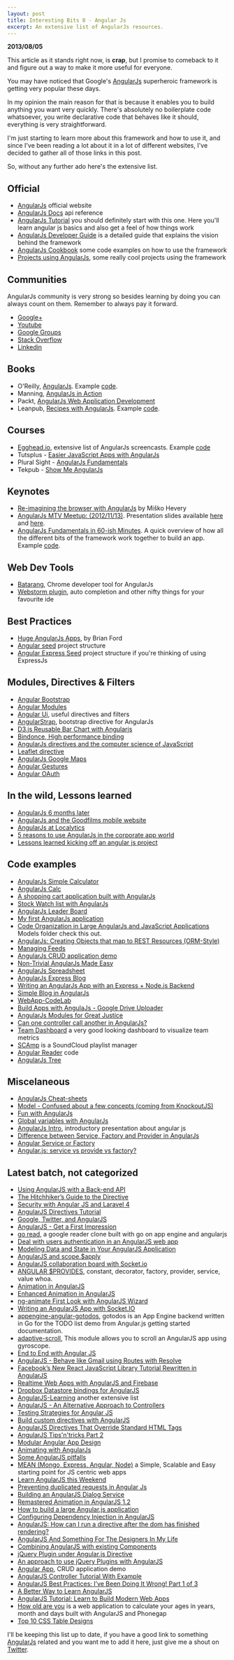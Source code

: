 ```yaml
---
layout: post
title: Interesting Bits 8 - Angular Js
excerpt: An extensive list of AngularJs resources.
---
```


<div class="msg msg--danger">
	<p><strong>2013/08/05</strong></p>
	<p>This article as it stands right now, is <strong>crap</strong>, but I promise to comeback to it and figure out a way to make it more useful for everyone.</p>
</div>

You may have noticed that Google's [AngularJs](http://angularjs.org/) superheroic framework is getting very popular these days.

In my opinion the main reason for that is because it enables you to build anything you want very quickly. There's absolutely no boilerplate code whatsoever, you write declarative code that behaves like it should, everything is very straightforward.

I'm just starting to learn more about this framework and how to use it, and since I've been reading a lot about it in a lot of different websites, I've decided to gather all of those links in this post.

So, without any further ado here's the extensive list.




## Official 

- [AngularJs](http://angularjs.org/) official website
- [AngularJs Docs](http://docs.angularjs.org/) api reference
- [AngularJs Tutorial](http://docs.angularjs.org/tutorial/) you should definitely start with this one. Here you'll learn angular js basics and also get a feel of how things work
- [AngularJs Developer Guide](http://docs.angularjs.org/guide) is a detailed guide that explains the vision behind the framework
- [AngularJs Cookbook](http://docs.angularjs.org/cookbook/) some code examples on how to use the framework
- [Projects using AngularJs](https://github.com/angular/angular.js/wiki/Projects-using-AngularJs), some really cool projects using the framework





## Communities

AngularJs community is very strong so besides learning by doing you can always count on them. Remember to always pay it forward.

- [Google+](https://plus.google.com/+AngularJs/posts)
- [Youtube](http://www.youtube.com/user/angularjs)
- [Google Groups](https://groups.google.com/forum/?fromgroups#!forum/angular)
- [Stack Overflow](http://stackoverflow.com/questions/tagged/angularjs)
- [Linkedin](http://www.linkedin.com/groups?groupDashboard=&gid=4896676)





## Books

- O'Reilly, [AngularJs](http://shop.oreilly.com/product/0636920028055.do). Example [code](https://github.com/shyamseshadri/angularjs-book).
- Manning, [AngularJs in Action](http://www.manning.com/bford/)
- Packt, [AngularJs Web Application Development](http://www.packtpub.com/angularjs-web-application-development/book)
- Leanpub, [Recipes with AngularJs](https://leanpub.com/recipes-with-angular-js). Example [code](https://github.com/fdietz/recipes-with-angular-js-examples).





## Courses

- [Egghead.io](http://www.egghead.io/), extensive list of AngularJs screencasts. Example [code](https://github.com/msfrisbie/egghead-angularjs)
- Tutsplus - [Easier JavaScript Apps with AngularJs](https://tutsplus.com/course/easier-js-apps-with-angular/)
- Plural Sight - [AngularJs Fundamentals](http://www.pluralsight.com/training/Courses/TableOfContents/angularjs-fundamentals)
- Tekpub - [Show Me AngularJs](http://tekpub.com/productions/angular)





## Keynotes

- [Re-imagining the browser with AngularJs](http://www.youtube.com/watch?v=ersEb9vTX3Y) by Miško Hevery
- [AngularJs MTV Meetup: (2012/11/13)](http://www.youtube.com/watch?v=VxuN6WO3tIA). Presentation slides available [here](http://slides.wesalvaro.com/20121113/) and [here](https://docs.google.com/presentation/d/1FRkzxuBrP9gTwkdXT22ke7J-zMwxUSRbfrbHTO_qRRM/edit#slide=id.p).
- [AngularJs Fundamentals in 60-ish Minutes](http://weblogs.asp.net/dwahlin/archive/2013/04/12/video-tutorial-angularjs-fundamentals-in-60-ish-minutes.aspx). A quick overview of how all the different bits of the framework work together to build an app. Example [code](http://tinyurl.com/AngularJsDemos).





## Web Dev Tools

- [Batarang](https://github.com/angular/angularjs-batarang), Chrome developer tool for AngularJs
- [Webstorm plugin](http://plugins.jetbrains.com/plugin?pr=idea&pluginId=6971), auto completion and other nifty things for your favourite ide





## Best Practices

- [Huge AngularJs Apps](http://briantford.com/blog/huuuuuge-angular-apps.html), by Brian Ford
- [Angular seed](https://github.com/angular/angular-seed) project structure
- [Angular Express Seed](https://github.com/btford/angular-express-seed) project structure if you're thinking of using ExpressJs





## Modules, Directives & Filters

- [Angular Bootstrap](http://angular-ui.github.io/bootstrap/)
- [Angular Modules](http://ngmodules.org/)
- [Angular Ui](http://angular-ui.github.io/), useful directives and filters
- [AngularStrap](http://mgcrea.github.io/angular-strap/), bootstrap directive for AngularJs
- [D3.js Reusable Bar Chart with Angularjs](http://bl.ocks.org/biovisualize/5372077)
- [Bindonce, High performance binding](https://github.com/Pasvaz/bindonce)
- [AngularJs directives and the computer science of JavaScript](http://www.adobe.com/devnet/html5/articles/angularjs-directives-and-the-computer-science-of-javascript.html)
- [Leaflet directive](http://tombatossals.github.io/angular-leaflet-directive/)
- [AngularJs Google Maps](http://nlaplante.github.io/angular-google-maps/)
- [Angular Gestures](https://github.com/wzr1337/angular-gestures)
- [Angular OAuth](https://github.com/enginous/angular-oauth)





## In the wild, Lessons learned

- [AngularJs 6 months later](http://tech.shift.com/post/39661462162/angularjs-6-months-later)
- [AngularJs and the Goodfilms mobile website](http://goodfil.ms/blog/posts/2012/08/13/angularjs-and-the-goodfilms-mobile-site-part-1/)
- [AngularJs at Localytics](http://www.localytics.com/blog/2013/angularjs-at-localytics/)
- [5 reasons to use AngularJs in the corporate app world](http://oscarvillarreal.com/2013/05/07/5-reasons-to-use-angularjs-in-the-corporate-app-world/)
- [Lessons learned kicking off an angular js project](http://joelhooks.com/blog/2013/05/22/lessons-learned-kicking-off-an-angularjs-project/)





## Code examples

- [AngularJs Simple Calculator](http://rabidgadfly.com/2012/12/angularjs-simple-calculator/)
- [AngularJs Calc](http://www.thomporter.com/apps/angularjs_calc)
- [A shopping cart application built with AngularJs](http://www.codeproject.com/Articles/576246/A-Shopping-Cart-Application-Built-with-AngularJs)
- [Stock Watch list with AngularJs](http://www.zacharytamas.com/2013/04/stock-watchlist-with-angularjs/)
- [AngularJs Leader Board](https://github.com/simpulton/angularjs-leader-board)
- [My first AngularJs application](http://www.raymondcamden.com/index.cfm/2011/11/29/My-first-AngularJs-application)
- [Code Organization in Large AngularJs and JavaScript Applications](http://cliffmeyers.com/blog/2013/4/21/code-organization-angularjs-javascript) Models folder check this out.
- [AngularJs: Creating Objects that map to REST Resources (ORM-Style)](http://stackoverflow.com/questions/16186887/angularjs-creating-objects-that-map-to-rest-resources-orm-style)
- [Managing Feeds](http://dailyjs.com/2013/05/09/angularjs-4/)
- [AngularJs CRUD application demo](https://github.com/angular-app/angular-app)
- [Non-Trivial AngularJs Made Easy](http://joshdmiller.github.io/ng-boilerplate/)
- [AngularJs Spreadsheet](http://thomasstreet.net/blog/spreadsheet.html)
- [AngularJs Express Blog](https://github.com/fdietz/angular-express-blog)
- [Writing an AngularJs App with an Express + Node.js Backend](http://briantford.com/blog/angular-express.html)
- [Simple Blog in AngularJs](http://jsfiddle.net/carpasse/mcVfK/3/)
- [WebApp-CodeLab](https://github.com/vojtajina/WebApp-CodeLab/tree/master/FinalProject)
- [Build Apps with AngulaJs - Google Drive Uploader](http://developer.chrome.com/trunk/apps/angular_framework.html)
- [AngularJs Modules for Great Justice](https://github.com/lavinjj/angularjs-modules-for-great-justice)
- [Can one controller call another in AngularJs?](http://stackoverflow.com/questions/9293423/can-one-controller-call-another-in-angularjs)
- [Team Dashboard](http://fdietz.github.io/team_dashboard/) a very good looking dashboard to visualize team metrics
- [SCAmp](https://github.com/beshrkayali/SCAmp) is a SoundCloud playlist manager
- [Angular Reader](https://github.com/jeffbcross/ngswipe-demo) code
- [AngularJs Tree](http://jsfiddle.net/uXbn6/91/)





## Miscelaneous

- [AngularJs Cheat-sheets](http://www.cheatography.com/proloser/cheat-sheets/angularjs/)
- [Model - Confused about a few concepts (coming from KnockoutJS)](https://groups.google.com/forum/#!topicsearchin/angular/complex$20AND$20model$20AND$20object/angular/j1g2UgPvnkM)
- [Fun with AngularJs](http://devgirl.org/2013/03/21/fun-with-angularjs/)
- [Global variables with AngularJs](http://www.codinginsight.com/global-variable-with-angularjs/)
- [AngularJs Intro](http://derkoe.github.io/presentations/angularjs-intro/), introductory presentation about angular js
- [Difference between Service, Factory and Provider in AngularJs](https://gist.github.com/Mithrandir0x/3639232)
- [Angular Service or Factory](http://iffycan.blogspot.pt/2013/05/angular-service-or-factory.html)
- [Angular.js: service vs provide vs factory?](http://stackoverflow.com/questions/15666048/angular-js-service-vs-provide-vs-factory)





## Latest batch, not categorized

- [Using AngularJS with a Back-end API](https://blog.backlift.com/entry/angular-tut2)
- [The Hitchhiker’s Guide to the Directive](http://amitgharat.wordpress.com/2013/06/08/the-hitchhikers-guide-to-the-directive/)
- [Security with Angular JS and Laravel 4](http://www.youtube.com/watch?v=18ifoT-Id54)
- [AngularJS Directives Tutorial](http://www.befundoo.com/university/tutorials/angularjs-directives-tutorial/)
- [Google, Twitter, and AngularJS](http://dailyjs.com/2013/04/11/angularjs-1/)
- [AngularJS - Get a First Impression](http://architects.dzone.com/articles/angularjs-get-first-impression)
- [go read](https://github.com/mjibson/goread), a google reader clone built with go on app engine and angularjs
- [Deal with users authentication in an AngularJS web app](http://blog.brunoscopelliti.com/deal-with-users-authentication-in-an-angularjs-web-app)
- [Modeling Data and State in Your AngularJS Application](http://joelhooks.com/blog/2013/04/24/modeling-data-and-state-in-your-angularjs-application/)
- [AngularJS and scope.$apply](http://jimhoskins.com/2012/12/17/angularjs-and-apply.html)
- [AngularJS collaboration board with Socket.io](http://www.netmagazine.com/tutorials/angularjs-collaboration-board-socketio)
- [ANGULAR $PROVIDES](http://slides.wesalvaro.com/20121113/#/), constant, decorator, factory, provider, service, value whoa.
- [Animation in AngularJS](http://www.yearofmoo.com/2013/04/animation-in-angularjs.html)
- [Enhanced Animation in AngularJS](http://www.yearofmoo.com/2013/05/enhanced-animations-in-angularjs.html)
- [ng-animate First Look with AngularJS Wizard](http://onehungrymind.com/ng-animate-first-look-with-angularjs-wizard/)
- [Writing an AngularJS App with Socket.IO](http://www.html5rocks.com/en/tutorials/frameworks/angular-websockets/)
- [appengine-angular-gotodos](https://github.com/GoogleCloudPlatform/appengine-angular-gotodos), gotodos is an App Engine backend written in Go for the TODO list demo from Angular.js getting started documentation.
- [adaptive-scroll](https://github.com/angular-adaptive/adaptive-scroll), This module allows you to scroll an AngularJS app using gyroscope.
- [End to End with Angular JS](http://www.youtube.com/watch?client=mv-google&gl=IE&hl=en-GB&v=hqAyiqUs93c&nomobile=1)
- [AngularJS - Behave like Gmail using Routes with Resolve](http://www.youtube.com/watch?hl=en-GB&client=mv-google&gl=IE&v=P6KITGRQujQ&list=UUKW92i7iQFuNILqQOUOCrFw&index=4&feature=plcp&nomobile=1)
- [Facebook’s New React JavaScript Library Tutorial Rewritten in AngularJS](https://medium.com/make-your-own-apps/e71bcedc36b)
- [Realtime Web Apps with AngularJS and Firebase](http://www.youtube.com/watch?v=C7ZI7z7qnHU)
- [Dropbox Datastore bindings for AngularJS](https://github.com/AnalogJ/dropstore-ng)
- [AngularJS-Learning](https://github.com/jmcunningham/AngularJS-Learning) another extensive list
- [AngularJS - An Alternative Approach to Controllers](http://www.thinkster.io/pick/51d285a81e4b9c6c9c00000f/angularjs-an-alternative-approach-to-controllers)
- [Testing Strategies for Angular JS](http://www.youtube.com/watch?v=UYVcY9EJcRs)
- [Build custom directives with AngularJS](http://www.ng-newsletter.com/posts/directives.html)
- [AngularJS Directives That Override Standard HTML Tags](http://flippinawesome.org/2013/07/22/angularjs-directives-that-override-standard-html-tags/)
- [AngularJS Tips'n'tricks Part 2](http://blog.revolunet.com/blog/2013/07/23/angularjs-tips-n-tricks-2/)
- [Modular Angular App Design](http://clintberry.com/2013/modular-angularjs-application-design/)
- [Animating with AngularJs](http://flippinawesome.org/2013/08/05/animating-with-angularjs/)
- [Some AngularJS pitfalls](http://branchandbound.net/blog/web/2013/08/some-angularjs-pitfalls/)
- [MEAN (Mongo, Express, Angular, Node)](https://github.com/linnovate/mean) a Simple, Scalable and Easy starting point for JS centric web apps
- [Learn AngularJS this Weekend](http://joelhooks.com/blog/2013/08/03/learn-angularjs-in-a-weekend/)
- [Preventing duplicated requests in Angular Js](http://blog.codebrag.com/post/57412530001/preventing-duplicated-requests-in-angularjs)
- [Building an AngularJS Dialog Service](http://weblogs.asp.net/dwahlin/archive/2013/08/19/building-an-angularjs-dialog-service.aspx)
- [Remastered Animation in AngularJS 1.2](http://www.yearofmoo.com/2013/08/remastered-animation-in-angularjs-1-2.html)
- [How to build a large Angular.js application](https://gocardless.com/blog/building-a-large-angular-application/)
- [Configuring Dependency Injection in AngularJS](http://joelhooks.com/blog/2013/08/18/configuring-dependency-injection-in-angularjs/)
- [AngularJS: How can I run a directive after the dom has finished rendering?](http://stackoverflow.com/questions/12240639/angularjs-how-can-i-run-a-directive-after-the-dom-has-finished-rendering)
- [AngularJS And Something For The Designers In My Life](http://onehungrymind.com/for-the-designers/)
- [Combining AngularJS with existing Components](http://henriquat.re/directives/advanced-directives-combining-angular-with-existing-components-and-jquery/angularAndJquery.html)
- [jQuery Plugin under Angular.js Directive](http://www.phloxblog.in/jquery-plugin-angular-js-directive-clean-html-approach/)
- [An approach to use jQuery Plugins with AngularJS](http://amitgharat.wordpress.com/2013/02/03/an-approach-to-use-jquery-plugins-with-angularjs/)
- [Angular App](http://viralpatel.net/blogs/angularjs-controller-tutorial/), CRUD application demo
- [AngularJS Controller Tutorial With Example](http://viralpatel.net/blogs/angularjs-controller-tutorial/)
- [AngularJS Best Practices: I’ve Been Doing It Wrong! Part 1 of 3](http://blog.artlogic.com/2013/05/02/ive-been-doing-it-wrong-part-1-of-3/)
- [A Better Way to Learn AngularJS](http://www.thinkster.io/pick/51d287681e4b9c9098000013/a-better-way-to-learn-angularjs)
- [AngularJS Tutorial: Learn to Build Modern Web Apps](http://www.thinkster.io/pick/521e8672e2a3b28f98000314/angularjs-tutorial-learn-to-build-modern-web-apps)
- [How old are you](https://github.com/sectore/hoay) is a web application to calculate your ages in years, month and days built with AngularJS and Phonegap
- [Top 10 CSS Table Designs](http://coding.smashingmagazine.com/2008/08/13/top-10-css-table-designs/)



I'll be keeping this list up to date, if you have a good link to something [AngularJs](http://angularjs.org/) related and you want me to add it here, just give me a shout on [Twitter](twitter.com/rodolfocaldeira).